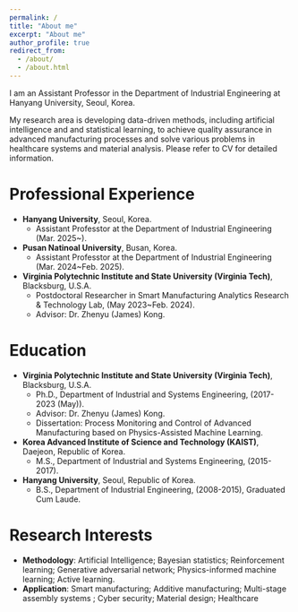 ```yaml
---
permalink: /
title: "About me"
excerpt: "About me"
author_profile: true
redirect_from: 
  - /about/
  - /about.html
---
```

I am an Assistant Professor in the Department of Industrial Engineering at Hanyang University, Seoul, Korea. 

My research area is developing data-driven methods, including artificial intelligence and and statistical learning, to achieve quality assurance in advanced manufacturing processes and solve various problems in healthcare systems and material analysis. 
Please refer to CV for detailed information.

Professional Experience
======
* __Hanyang University__, Seoul, Korea.
  * Assistant Professtor at the Department of Industrial Engineering (Mar. 2025~).
* __Pusan Natinoal University__, Busan, Korea.
  * Assistant Professtor at the Department of Industrial Engineering (Mar. 2024~Feb. 2025).
* __Virginia Polytechnic Institute and State University (Virginia Tech)__, Blacksburg, U.S.A.
  * Postdoctoral Researcher in Smart Manufacturing Analytics Research & Technology Lab, (May 2023~Feb. 2024).
  * Advisor: Dr. Zhenyu (James) Kong. 


Education
======
* __Virginia Polytechnic Institute and State University (Virginia Tech)__, Blacksburg, U.S.A.
  * Ph.D., Department of Industrial and Systems Engineering, (2017-2023 (May)).  
  * Advisor: Dr. Zhenyu (James) Kong. 
  * Dissertation: Process Monitoring and Control of Advanced Manufacturing based on Physics-Assisted Machine Learning.
* __Korea Advanced Institute of Science and Technology (KAIST)__, Daejeon, Republic of Korea.
  * M.S., Department of Industrial and Systems Engineering, (2015-2017).
* __Hanyang University__, Seoul, Republic of Korea.
  * B.S., Department of Industrial Engineering, (2008-2015), Graduated Cum Laude.


Research Interests
======
* __Methodology__: Artificial Intelligence; Bayesian statistics; Reinforcement learning; Generative adversarial network; Physics-informed machine learning; Active learning.
* __Application__: Smart manufacturing; Additive manufacturing; Multi-stage assembly systems ; Cyber security; Material design; Healthcare

